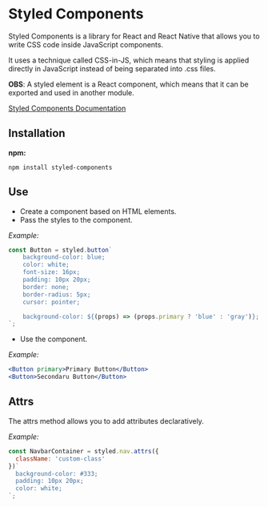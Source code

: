# Styled Components

Styled Components is a library for React and React Native that allows you to write CSS code inside JavaScript components.

It uses a technique called CSS-in-JS, which means that styling is applied directly in JavaScript instead of being separated into .css files.

**OBS**: A styled element is a React component, which means that it can be exported and used in another module.

<a href="https://styled-components.com/docs" target="_blank">Styled Components Documentation</a>

## Installation

**npm:**

```console
npm install styled-components
```

## Use

- Create a component based on HTML elements.
- Pass the styles to the component.

*Example:*

```jsx
const Button = styled.button`
    background-color: blue;
    color: white;
    font-size: 16px;
    padding: 10px 20px;
    border: none;
    border-radius: 5px;
    cursor: pointer;

    background-color: ${(props) => (props.primary ? 'blue' : 'gray')};
`;
```

- Use the component.

*Example:*

```jsx
<Button primary>Primary Button</Button>
<Button>Secondaru Button</Button>
```

## Attrs

The attrs method allows you to add attributes declaratively.

*Example:*

```jsx
const NavbarContainer = styled.nav.attrs({
  className: 'custom-class'
})`
  background-color: #333;
  padding: 10px 20px;
  color: white;
`;
```